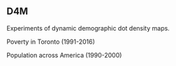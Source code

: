 ## D4M

Experiments of dynamic demographic dot density maps.

Poverty in Toronto (1991-2016)

Population across America (1990-2000)
